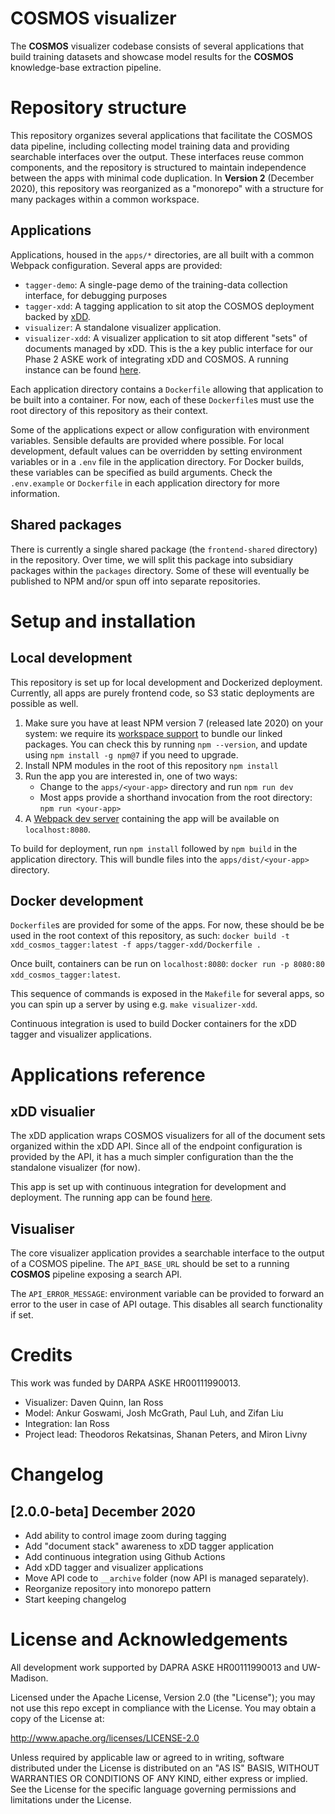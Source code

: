# COSMOS visualizer

The **COSMOS** visualizer codebase consists of several applications
that build training datasets and showcase model results for
the **COSMOS** knowledge-base extraction pipeline.

# Repository structure

This repository organizes several applications that facilitate the COSMOS
data pipeline, including collecting model training data and providing searchable
interfaces over the output. These interfaces reuse common components, and the repository
is structured to maintain independence between the apps with minimal code duplication.
In **Version 2** (December 2020), this repository was reorganized as a "monorepo" with
a structure for many packages within a common workspace.

## Applications

Applications, housed in the `apps/*` directories, are all built with a common
Webpack configuration. Several apps are provided:

- `tagger-demo`: A single-page demo of the training-data collection interface, for debugging purposes
- `tagger-xdd`: A tagging application to sit atop the COSMOS deployment backed by [xDD](https://xdd.wisc.edu).
- `visualizer`: A standalone visualizer application.
- `visualizer-xdd`: A visualizer application to sit atop different "sets" of documents managed by xDD.
  This is the a key public interface for our Phase 2 ASKE work of integrating xDD and COSMOS. A running instance
  can be found [here](https://xdddev.chtc.io/set_visualizer).

Each application directory contains a `Dockerfile` allowing
that application to be built into a container. For now, each of these `Dockerfile`s
must use the root directory of this repository as their context.

Some of the applications expect or allow configuration with environment variables.
Sensible defaults are provided where possible. For local development, default values
can be overridden by setting environment variables or in a `.env` file in the application
directory. For Docker builds, these variables can be specified as build arguments. Check
the `.env.example` or `Dockerfile` in each application directory for more information.

## Shared packages

There is currently a single shared package (the `frontend-shared` directory)
in the repository. Over time, we will split this package into subsidiary packages
within the `packages` directory. Some of these will eventually be published to NPM and/or
spun off into separate repositories.

# Setup and installation

## Local development

This repository is set up for local development and Dockerized deployment. Currently,
all apps are purely frontend code, so S3 static deployments are possible as well.

1. Make sure you have at least NPM version 7 (released late 2020) on your system: we
   require its [workspace support](https://docs.npmjs.com/cli/v7/using-npm/workspaces)
   to bundle our linked packages. You can check this by running `npm --version`, and
   update using `npm install -g npm@7` if you need to upgrade.
2. Install NPM modules in the root of this repository `npm install`
3. Run the app you are interested in, one of two ways:
   - Change to the `apps/<your-app>` directory and run `npm run dev`
   - Most apps provide a shorthand invocation from the root directory: `npm run <your-app>`
4. A [Webpack dev server](https://webpack.js.org/configuration/dev-server/) containing
   the app will be available on `localhost:8080`.

To build for deployment, run `npm install` followed by `npm build` in the
application directory. This will bundle files into the `apps/dist/<your-app>` directory.

## Docker development

`Dockerfile`s are provided for some of the apps. For now, these should be
be used in the root context of this repository, as such:
`docker build -t xdd_cosmos_tagger:latest -f apps/tagger-xdd/Dockerfile .`

Once built, containers can be run on `localhost:8080`:
`docker run -p 8080:80 xdd_cosmos_tagger:latest`.

This sequence of commands is exposed in the `Makefile` for several apps,
so you can spin up a server by using e.g. `make visualizer-xdd`.

Continuous integration is used to build Docker containers for the
xDD tagger and visualizer applications.

# Applications reference

## xDD visualier

The xDD application wraps COSMOS visualizers for all of the document
sets organized within the xDD API. Since all of the endpoint
configuration is provided by the API, it has a much simpler
configuration than the the standalone visualizer (for now).

This app is set up with continuous integration for development and deployment.
The running app can be found [here](https://xdddev.chtc.io/set_visualizer).

## Visualiser

The core visualizer application provides a searchable interface to the output of a
COSMOS pipeline. The `API_BASE_URL` should be set to a running **COSMOS** pipeline
exposing a search API.

The `API_ERROR_MESSAGE`: environment variable can be provided to forward an error
to the user in case of API outage. This disables all search functionality if set.

# Credits

This work was funded by DARPA ASKE HR00111990013.

- Visualizer: Daven Quinn, Ian Ross
- Model: Ankur Goswami, Josh McGrath, Paul Luh, and Zifan Liu
- Integration: Ian Ross
- Project lead: Theodoros Rekatsinas, Shanan Peters, and Miron Livny

# Changelog

## [2.0.0-beta] December 2020

- Add ability to control image zoom during tagging
- Add "document stack" awareness to xDD tagger application
- Add continuous integration using Github Actions
- Add xDD tagger and visualizer applications
- Move API code to `__archive` folder (now API is managed separately).
- Reorganize repository into monorepo pattern
- Start keeping changelog

# License and Acknowledgements

All development work supported by DAPRA ASKE HR00111990013 and UW-Madison.

Licensed under the Apache License, Version 2.0 (the "License");
you may not use this repo except in compliance with the License.
You may obtain a copy of the License at:

http://www.apache.org/licenses/LICENSE-2.0

Unless required by applicable law or agreed to in writing, software
distributed under the License is distributed on an "AS IS" BASIS,
WITHOUT WARRANTIES OR CONDITIONS OF ANY KIND, either express or implied.
See the License for the specific language governing permissions and
limitations under the License.
